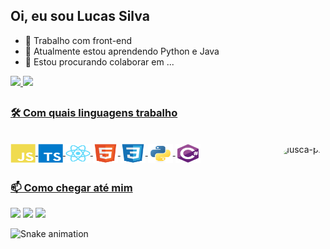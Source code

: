 ## Oi, eu sou Lucas Silva
- 👀 Trabalho com front-end 
- 🌱 Atualmente estou aprendendo Python e Java
- 💞️ Estou procurando colaborar em ...


<div>
  <a href="https://github.com/lusca35">
  <img height="180em" src="https://github-readme-stats.vercel.app/api?username=lusca35&show_icons=true&theme=dark&include_all_commits=true&count_private=true"/>
  <img height="180em" src="https://github-readme-stats.vercel.app/api/top-langs/?username=lusca35&layout=compact&langs_count=7&theme=dark"/> 
    </div>
 
  ##
  
  ### 🛠 Com quais linguagens trabalho
  
  <div style="display: inline_block"><br>
  <img align="center" alt="lusca-Js" height="30" width="40" src="https://raw.githubusercontent.com/devicons/devicon/master/icons/javascript/javascript-plain.svg">
  <img align="center" alt="lusca-Ts" height="30" width="40" src="https://raw.githubusercontent.com/devicons/devicon/master/icons/typescript/typescript-plain.svg">
  <img align="center" alt="lusca-React" height="30" width="40" src="https://raw.githubusercontent.com/devicons/devicon/master/icons/react/react-original.svg">
  <img align="center" alt="lusca-HTML" height="30" width="40" src="https://raw.githubusercontent.com/devicons/devicon/master/icons/html5/html5-original.svg">
  <img align="center" alt="lusca-CSS" height="30" width="40" src="https://raw.githubusercontent.com/devicons/devicon/master/icons/css3/css3-original.svg">
  <img align="center" alt="lusca-Python" height="30" width="40" src="https://raw.githubusercontent.com/devicons/devicon/master/icons/python/python-original.svg">
  <img align="center" alt="lusca-Csharp" height="30" width="40" src="https://raw.githubusercontent.com/devicons/devicon/master/icons/csharp/csharp-original.svg">
  <img align="right" alt="lusca-pic" height="200" style="border-radius:50px;" src="https://cdn.discordapp.com/attachments/929438133970415690/929438363860234340/download20220106150419.png">
  </div>
  
  ##
  
  ### 📫 Como chegar até mim
  <div>   
  <a href="https://www.instagram.com/programador_lusca/" target="_blank"><img src="https://img.shields.io/badge/-Instagram-%23E4405F?style=for-the-badge&logo=instagram&logoColor=white" target="_blank"></a>
  <a href = "mailto:estudante.lucas35@gmail.com"><img src="https://img.shields.io/badge/-Gmail-%23333?style=for-the-badge&logo=gmail&logoColor=white" target="_blank"></a>
  <a href="https://www.linkedin.com/in/lucas-silva-oliveira-ba839521b/" target="_blank"><img src="https://img.shields.io/badge/-LinkedIn-%230077B5?style=for-the-badge&logo=linkedin&logoColor=white" target="_blank"></a> 
 
![Snake animation](https://github.com/lusca35/lusca35/blob/output/github-contribution-grid-snake.svg)
 
</div>
